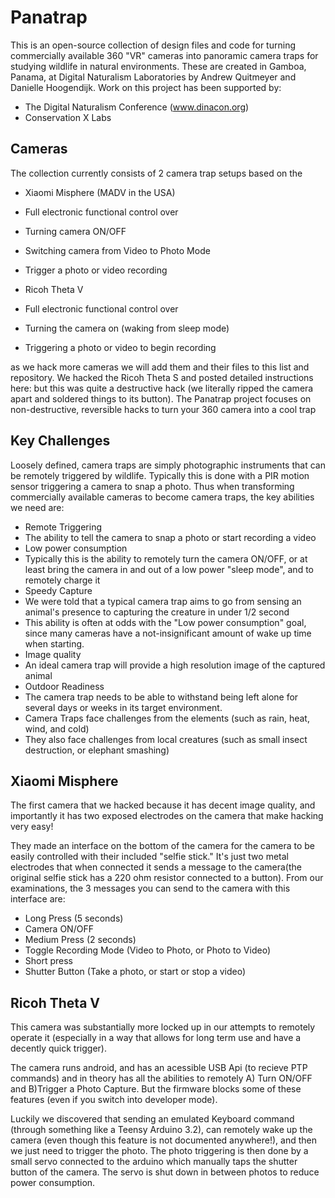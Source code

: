 # Panatrap
This is an open-source collection of design files and code for turning commercially available 360 "VR" cameras into panoramic camera traps for studying wildlife in natural environments.
These are created in Gamboa, Panama, at Digital Naturalism Laboratories by Andrew Quitmeyer and Danielle Hoogendijk. Work on this project has been supported by:
- The Digital Naturalism Conference (www.dinacon.org)
- Conservation X Labs

## Cameras
The collection currently consists of 2 camera trap setups based on the

- Xiaomi Misphere (MADV in the USA)
 - Full electronic functional control over 
  - Turning camera ON/OFF
  - Switching camera from Video to Photo Mode
  - Trigger a photo or video recording

- Ricoh Theta V
 - Full electronic functional control over
  - Turning the camera on (waking from sleep mode)
  - Triggering a photo or video to begin recording

as we hack more cameras we will add them and their files to this list and repository.
We hacked the Ricoh Theta S and posted detailed instructions here:
but this was quite a destructive hack (we literally ripped the camera apart and soldered things to its button). The Panatrap project focuses on non-destructive, reversible hacks to turn your 360 camera into a cool trap

## Key Challenges
Loosely defined, camera traps are simply photographic instruments that can be remotely triggered by wildlife. Typically this is done with a PIR motion sensor triggering a camera to snap a photo.
Thus when transforming commercially available cameras to become camera traps, the key abilities we need are:
- Remote Triggering
 - The ability to tell the camera to snap a photo or start recording a video
- Low power consumption
 - Typically this is the ability to remotely turn the camera ON/OFF, or at least bring the camera in and out of a low power "sleep mode", and to remotely charge it
- Speedy Capture
 - We were told that a typical camera trap aims to go from sensing an animal's presence to capturing the creature in under 1/2 second
 - This ability is often at odds with the "Low power consumption" goal, since many cameras have a not-insignificant amount of wake up time when starting.
- Image quality
 - An ideal camera trap will provide a high resolution image of the captured animal
- Outdoor Readiness
 - The camera trap needs to be able to withstand being left alone for several days or weeks in its target environment.
 - Camera Traps face challenges from the elements (such as rain, heat, wind, and cold)
 - They also face challenges from local creatures (such as small insect destruction, or elephant smashing)


## Xiaomi Misphere
The first camera that we hacked because it has decent image quality, and importantly it has two exposed electrodes on the camera that make hacking very easy!

They made an interface on the bottom of the camera for the camera to be easily controlled with their included "selfie stick." It's just two metal electrodes that when connected it sends a message to the camera(the original selfie stick has a 220 ohm resistor connected to a button).
From our examinations, the 3 messages you can send to the camera with this interface are:
- Long Press (5 seconds)
 - Camera ON/OFF
- Medium Press (2 seconds)
 - Toggle Recording Mode (Video to Photo, or Photo to Video)
- Short press
 - Shutter Button (Take a photo, or start or stop a video)


## Ricoh Theta V
This camera was substantially more locked up  in our attempts to remotely operate it (especially in a way that allows for long term use and have a decently quick trigger).

The camera runs android, and has an acessible USB Api (to recieve PTP commands) and in theory has all the abilities to remotely A) Turn ON/OFF and B)Trigger a Photo Capture. But the firmware blocks some of these features (even if you switch into developer mode).

Luckily we discovered that sending an emulated Keyboard command (through something like a Teensy Arduino 3.2), can remotely wake up the camera (even though this feature is not documented anywhere!), and then we just need to trigger the photo.
The photo triggering is then done by a small servo connected to the arduino which manually taps the shutter button of the camera. The servo is shut down in between photos to reduce power consumption.
